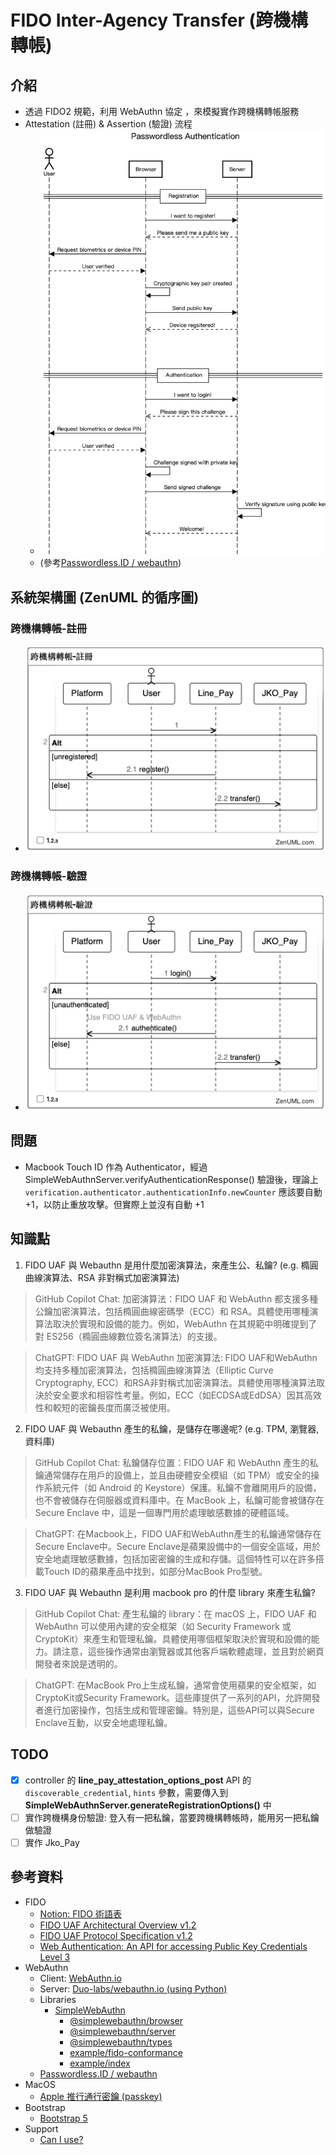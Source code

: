# FIDO Inter-Agency Transfer (跨機構轉帳)

## 介紹
- 透過 FIDO2 規範，利用 WebAuthn 協定 ，來模擬實作跨機構轉帳服務
- Attestation (註冊) &  Assertion (驗證) 流程
  + ![alt text](./images/image.png)
  + (參考[Passwordless.ID / webauthn](https://github.com/passwordless-id/webauthn?tab=readme-ov-file#how-does-the-protocol-work))

## 系統架構圖 (ZenUML 的循序圖)
### 跨機構轉帳-註冊
- ![alt text](./images/image-1.png)

### 跨機構轉帳-驗證
- ![alt text](./images/image-2.png)

## 問題
- Macbook Touch ID 作為 Authenticator，經過 SimpleWebAuthnServer.verifyAuthenticationResponse() 驗證後，理論上 `verification.authenticator.authenticationInfo.newCounter` 應該要自動 +1，以防止重放攻擊。但實際上並沒有自動 +1

## 知識點
1. FIDO UAF 與 Webauthn 是用什麼加密演算法，來產生公、私鑰? (e.g. 橢圓曲線演算法、RSA 非對稱式加密演算法)
> GitHub Copilot Chat: 加密演算法：FIDO UAF 和 WebAuthn 都支援多種公鑰加密演算法，包括橢圓曲線密碼學（ECC）和 RSA。具體使用哪種演算法取決於實現和設備的能力。例如，WebAuthn 在其規範中明確提到了對 ES256（橢圓曲線數位簽名演算法）的支援。

> ChatGPT: FIDO UAF 與 WebAuthn 加密演算法:
FIDO UAF和WebAuthn均支持多種加密演算法，包括橢圓曲線演算法（Elliptic Curve Cryptography, ECC）和RSA非對稱式加密演算法。具體使用哪種演算法取決於安全要求和相容性考量。例如，ECC（如ECDSA或EdDSA）因其高效性和較短的密鑰長度而廣泛被使用。

2. FIDO UAF 與 Webauthn 產生的私鑰，是儲存在哪邊呢? (e.g. TPM, 瀏覽器, 資料庫)
> GitHub Copilot Chat: 私鑰儲存位置：FIDO UAF 和 WebAuthn 產生的私鑰通常儲存在用戶的設備上，並且由硬體安全模組（如 TPM）或安全的操作系統元件（如 Android 的 Keystore）保護。私鑰不會離開用戶的設備，也不會被儲存在伺服器或資料庫中。在 MacBook 上，私鑰可能會被儲存在 Secure Enclave 中，這是一個專門用於處理敏感數據的硬體區域。

> ChatGPT: 在Macbook上，FIDO UAF和WebAuthn產生的私鑰通常儲存在Secure Enclave中。Secure Enclave是蘋果設備中的一個安全區域，用於安全地處理敏感數據，包括加密密鑰的生成和存儲。這個特性可以在許多搭載Touch ID的蘋果產品中找到，如部分MacBook Pro型號。

3. FIDO UAF 與 Webauthn 是利用 macbook pro 的什麼 library 來產生私鑰?
> GitHub Copilot Chat: 產生私鑰的 library：在 macOS 上，FIDO UAF 和 WebAuthn 可以使用內建的安全框架（如 Security Framework 或 CryptoKit）來產生和管理私鑰。具體使用哪個框架取決於實現和設備的能力。請注意，這些操作通常由瀏覽器或其他客戶端軟體處理，並且對於網頁開發者來說是透明的。

> ChatGPT: 在MacBook Pro上生成私鑰，通常會使用蘋果的安全框架，如CryptoKit或Security Framework。這些庫提供了一系列的API，允許開發者進行加密操作，包括生成和管理密鑰。特別是，這些API可以與Secure Enclave互動，以安全地處理私鑰。

## TODO
- [x] controller 的 **line_pay_attestation_options_post** API 的 `discoverable_credential`, `hints` 參數，需要傳入到 **SimpleWebAuthnServer.generateRegistrationOptions()** 中
- [ ] 實作跨機構身份驗證: 登入有一把私鑰，當要跨機構轉帳時，能用另一把私鑰做驗證
- [ ] 實作 Jko_Pay

## 參考資料
- FIDO
  + [Notion: FIDO 術語表](https://www.notion.so/FIDO-bd124640609d4afb9a2a23760e05439f#f8f41c4961234f61a831d474b91e5d3a)
  + [FIDO UAF Architectural Overview v1.2](https://fidoalliance.org/specs/fido-uaf-v1.2-ps-20201020/fido-uaf-overview-v1.2-ps-20201020.html)
  + [FIDO UAF Protocol Specification v1.2](https://fidoalliance.org/specs/fido-uaf-v1.2-ps-20201020/fido-uaf-protocol-v1.2-ps-20201020.html)
  + [Web Authentication: An API for accessing Public Key Credentials Level 3](https://w3c.github.io/webauthn/)
- WebAuthn
  + Client: [WebAuthn.io](https://webauthn.io/)
  + Server: [Duo-labs/webauthn.io (using Python)](https://github.com/duo-labs/webauthn.io?tab=readme-ov-file)
  + Libraries
    * [SimpleWebAuthn](https://github.com/MasterKale/SimpleWebAuthn)
      * [@simplewebauthn/browser](https://github.com/MasterKale/SimpleWebAuthn/tree/master/packages/browser)
      * [@simplewebauthn/server](https://github.com/MasterKale/SimpleWebAuthn/tree/master/packages/server)
      * [@simplewebauthn/types](https://github.com/MasterKale/SimpleWebAuthn/tree/master/packages/types/)
      * [example/fido-conformance](https://github.com/MasterKale/SimpleWebAuthn/blob/master/example/fido-conformance.ts)
      * [example/index](https://github.com/MasterKale/SimpleWebAuthn/blob/master/example/index.ts)
  + [Passwordless.ID / webauthn](https://github.com/passwordless-id/webauthn)
- MacOS
  + [Apple 推行通行密鑰 (passkey)](http://www.applemobility.tw/2023/03/27/apple-%E6%8E%A8%E8%A1%8C%E9%80%9A%E8%A1%8C%E5%AF%86%E9%91%B0/)
- Bootstrap
  + [Bootstrap 5](https://bootstrap5.hexschool.com/)
- Support
  + [Can I use?](https://caniuse.com/)
